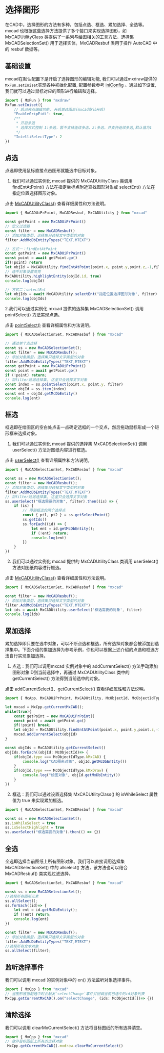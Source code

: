 # 选择图形

在CAD中，选择图形的方法有多种，包括点选、框选、累加选择、全选等。mxcad 也根据这些选择方法提供了多个接口来实现选择图形，如MxCADUtilityClass 类提供了一系列与绘图相关的工具方法，选择集 MxCADSelectionSet() 用于选择实体，MxCADResbuf 类用于操作 AutoCAD 中的 resbuf 数据等。

## 基础设置

mxcad在默认配置下是开启了选择图形的编辑功能, 我们可以通过mxdraw提供的`MxFun.setIniset`实现各种初始化配置, 配置参数参考 [iniConfig](https://mxcad.github.io/mxdraw_api_docs/interfaces/iniConfig.html) 。通过如下设置, 我们就可以通过鼠标对应的图形进行编辑和选择。

```ts
import { MxFun } from "mxdraw"
MxFun.setIniset({
    // 启动夹点编辑功能, 开启单选图形(mxcad默认开启)
    "EnableGripEidt": true,
    /**
     * 开启多选
     * 选择方式控制 1:多选，暂不支持连续多选，2:多选，并支持连续多选,默认值为1 
     */
    "IntelliSelectType": 2
})
```

## 点选

点选即使用鼠标直接点击图形就能选中目标对象。

1. 我们可以通过实例化 mxcad 提供的 MxCADUtilityClass 类调用 findEntAtPoint() 方法在指定坐标点附近查找图形对象或 selectEnt() 方法在指定位置选择图形对象。

点击 [MxCADUtilityClass()](../../api/classes/2d.MxCADUtilityClass.md#getcurrentselect) 查看详细属性和方法说明。

```ts
import { MxCADUiPrPoint, MxCADResbuf, MxCADUtility } from "mxcad"

const getPoint = new MxCADUiPrPoint()
// 定义过滤器
const filter = new MxCADResbuf()
// 添加对象类型，选择集只选择文字类型的对象
filter.AddMcDbEntityTypes("TEXT,MTEXT")

// 方式一：findEntAtPoint
const getPoint = new MxCADUiPrPoint()
const point = await getPoint.go()
if(!point) return
let objId = MxCADUtility.findEntAtPoint(point.x, point.y,point.z,-1,filter)
// 选中对象设置高亮
MxCADUtility.highlightEntity(objId.id, true)
console.log(objId)

// 方式二：selectEnt
let objIds = await MxCADUtility.selectEnt("指定位置选择图形对象", filter)
console.log(objIds)
```

2.我们可以通过实例化 mxcad 提供的选择集 MxCADSelectionSet() 调用 pointSelect() 方法实现点选。

点击 [pointSelect()](../../api/classes/2d.MxCADSelectionSet.md#pointselect) 查看详细属性和方法说明。

```ts
import { MxCADSelectionSet, MxCADResbuf } from "mxcad"

// 通过单个点选择
const ss = new MxCADSelectionSet();
const filter = new MxCADResbuf();
// 添加对象类型，选择集只选择文字类型的对象
filter.AddMcDbEntityTypes("TEXT,MTEXT")
const getPoint = new MxCADUiPrPoint()
const point = await getPoint.go()
if (!point) return;
// 加filter过滤选择集, 这里只会选择文字对象
const index = ss.pointSelect(point.x, point.y, filter)
const objId = ss.item(index)
const ent = objId.getMcDbEntity()
console.log(ent)
```

## 框选

框选即在绘图区的空白处点击一点确定选框的一个交点，然后拖动鼠标形成一个矩形框来选择对象。

1. 我们可以通过实例化 mxcad 提供的选择集 MxCADSelectionSet() 调用 userSelect() 方法对图纸内容进行框选。

点击 [userSelect()](../../api/classes/2d.MxCADSelectionSet.md#userselect) 查看详细属性和方法说明。

```ts
import { MxCADSelectionSet, MxCADResbuf } from "mxcad"

const ss = new MxCADSelectionSet();
const filter = new MxCADResbuf();
// 添加对象类型，选择集只选择文字类型的对象
filter.AddMcDbEntityTypes("TEXT,MTEXT")
// 加filter过滤选择集, 这里只会选择文字对象
ss.userSelect("框选需要的对象", filter).then((is) => {
    if (is) {
        // 得到框选的两个选择点
        const { pt1, pt2 } = ss.getSelectPoint()
        ss.getIds()
        ss.forEach((id) => {
            let ent = id.getMcDbEntity();
            if (!ent) return;
            console.log(ent)
        })
    }
})
```

2. 我们可以通过实例化 mxcad 提供的 MxCADUtilityClass 类调用 userSelect() 方法对图纸内容进行框选。

点击 [MxCADUtilityClass()](../../api/classes/2d.MxCADUtilityClass.md#getcurrentselect) 查看详细属性和方法说明。

```ts
import { MxCADSelectionSet, MxCADResbuf } from "mxcad"

const filter = new MxCADResbuf();
// 添加对象类型，选择集只选择文字类型的对象
filter.AddMcDbEntityTypes("TEXT,MTEXT")
let ids = await MxCADUtility.userSelect('框选需要的对象', filter)
console.log(ids)
```

## 累加选择

累加选择即只要在选中对象，可以不断点选和框选，所有选择对象都会被添加到选择集中。下面介绍的累加选择为参考示例，你也可以根据上述介绍的点选和框选方法自行实现累加选择。

1. 点选：我们可以调用mxcad 实例对象中的 addCurrentSelect() 方法手动添加图形对象ID到当前选择中，再通过 MxCADUtilityClass 类中的getCurrentSelect() 方法得到当前选中的对象。

点击 [addCurrentSelect()](../../api/classes/2d.McObject.md#addcurrentselect)、[getCurrentSelect()](../../api/classes/2d.MxCADUtilityClass.md#getcurrentselect) 查看详细属性和方法说明。

```ts
import { McApp, MxCADUiPrPoint, MxCADUtility, McObjectId, McObjectIdType } from "mxcad"

let mxcad = MxCpp.getCurrentMxCAD();
while(true){
    const getPoint = new MxCADUiPrPoint()
    const point = await getPoint.go()
    if(!point) break;
    let objId = MxCADUtility.findEntAtPoint(point.x, point.y,point.z,-1)
    mxcad.addCurrentSelect(objId)
}

const objIds = MxCADUtility.getCurrentSelect()
objIds.forEach((objId: McObjectId)=> {
    if(objId.type === McObjectIdType.kMxCAD) {
        console.log("CAD图形对象", objId.getMcDbEntity())
    }
    if(objId.type === McObjectIdType.kMxDraw) {
        console.log("绘图对象", objId.getMxDbEntity())
    }
})
```

2. 框选：我们可以通过设置选择集 MxCADUtilityClass() 的 isWhileSelect 属性值为 true 来实现累加框选。

```ts
import { MxCADSelectionSet, MxCADResbuf } from "mxcad"

const ss = new MxCADSelectionSet();
ss.isWhileSelect = true
ss.isSelectHighlight = true
ss.userSelect("框选需要的对象").then(() => {})
```

## 全选

全选即选择当前图纸上所有图形对象。我们可以直接调用选择集 MxCADSelectionSet() 中的 allselect() 方法，该方法也可以结合 MxCADResbuf() 类实现过滤选择。

```ts
import { MxCADSelectionSet, MxCADResbuf } from "mxcad"

const ss = new MxCADSelectionSet();
//选择所有图形元素
ss.allSelect();
ss.forEach((id)=> {
    let ent = id.getMcDbEntity();
    if (!ent) return;
    console.log(ent)
})

const filter = new MxCADResbuf();
// 添加对象类型，选择集只选择文字类型的对象
filter.AddMcDbEntityTypes("TEXT,MTEXT")
//选择所有文本对象
ss.allSelect(filter);
```

## 监听选择事件

我们可以调用 mxcad 的实例对象中的 on() 方法监听对象选择事件。

```ts
import { MxCpp } from "mxcad"
// 当图形被当前选中时会触发`selectChange`事件并回调当前已选中的id对象列表
MxCpp.getCurrentMxCAD().on("selectChange", (ids: McObjectId[])=> {})
```

## 清除选择

我们可以调用 clearMxCurrentSelect() 方法将目标图纸的所有选择清空。

```ts
import { MxCpp } from "mxcad"
// 放弃目标图纸上所有的选择对象
 MxCpp.getCurrentMxCAD().mxdraw.clearMxCurrentSelect()
```
